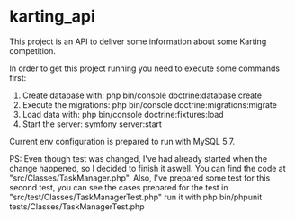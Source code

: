 # karting_api
 
This project is an API to deliver some information about some Karting competition.

In order to get this project running you need to execute some commands first:

1. Create database with: php bin/console doctrine:database:create
2. Execute the migrations: php bin/console doctrine:migrations:migrate
3. Load data with: php bin/console doctrine:fixtures:load
4. Start the server: symfony server:start

Current env configuration is prepared to run with MySQL 5.7.

PS: Even though test was changed, I've had already started when the change happened, so I decided to finish it aswell. You can find the code at "src/Classes/TaskManager.php".
Also, I've prepared some test for this second test, you can see the cases prepared for the test in "src/test/Classes/TaskManagerTest.php" run it with 
php bin/phpunit tests/Classes/TaskManagerTest.php 
